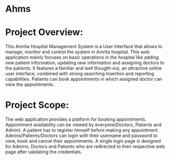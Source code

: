 # Ahms

# Project Overview: 
This Amrita Hospital Management System is a User Interface that allows to manage, monitor and control the system in Amrita hospital. This web application mainly focuses on basic operations in the hospital like adding new patient information, updating new information and assigning doctors to the patients. It features a familiar and well thought-out, an attractive online user interface, combined with strong searching Insertion and reporting capabilities. Patients can book appointments in which assigned doctor can view the appointments.

# Project Scope:
The web application provides a platform for booking appointments. Appointment availability can be viewed by everyone(Doctors, Patients and Admin). A patient has to register himself before making any appointment. Admins/Patients/Doctors can login with their username and password to view, book and cancel their appointments. A single login page is designed for Admins, Doctors and Patients who are redirected to their respective web page after validating the credentials.
